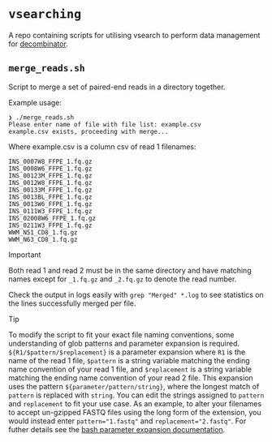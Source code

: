 # `vsearching`

A repo containing scripts for utilising vsearch to perform data management for [decombinator](https://github.com/innate2adaptive/decombinator).

## `merge_reads.sh`

Script to merge a set of paired-end reads in a directory together.

Example usage:

```shell
❯ ./merge_reads.sh
Please enter name of file with file list: example.csv
example.csv exists, proceeding with merge...
```

Where example.csv is a column csv of read 1 filenames:

```csv
INS_0007W8_FFPE_1.fq.gz
INS_0008W6_FFPE_1.fq.gz
INS_00123M_FFPE_1.fq.gz
INS_0012W8_FFPE_1.fq.gz
INS_00133M_FFPE_1.fq.gz
INS_0013BL_FFPE_1.fq.gz
INS_0013W6_FFPE_1.fq.gz
INS_0111W3_FFPE_1.fq.gz
INS_02008W6_FFPE_1.fq.gz
INS_0211W3_FFPE_1.fq.gz
WWM_N51_CD8_1.fq.gz
WWM_N63_CD8_1.fq.gz
```

> [!IMPORTANT]
> Both read 1 and read 2 must be in the same directory and have matching names except for `_1.fq.gz` and `_2.fq.gz` to denote the read number.

Check the output in logs easily with `grep "Merged" *.log` to see statistics on the lines successfully merged per file.

> [!TIP]
> To modify the script to fit your exact file naming conventions, some understanding of glob patterns and parameter expansion is required.
> `${R1/$pattern/$replacement}` is a parameter expansion where `R1` is the name of the read 1 file, `$pattern` is a string variable matching the ending name convention of your read 1 file, and `$replacement` is a string variable matching the ending name convention of your read 2 file.
> This expansion uses the pattern `${parameter/pattern/string}`, where the longest match of `pattern` is replaced with `string`.
> You can edit the strings assigned to `pattern` and `replacement` to fit your use case.
> As an example, to alter your filenames to accept un-gzipped FASTQ files using the long form of the extension, you would instead enter `pattern="1.fastq"` and `replacement="2.fastq"`.
> For futher details see the [bash parameter expansion documentation](https://www.gnu.org/software/bash/manual/html_node/Shell-Parameter-Expansion.html).
